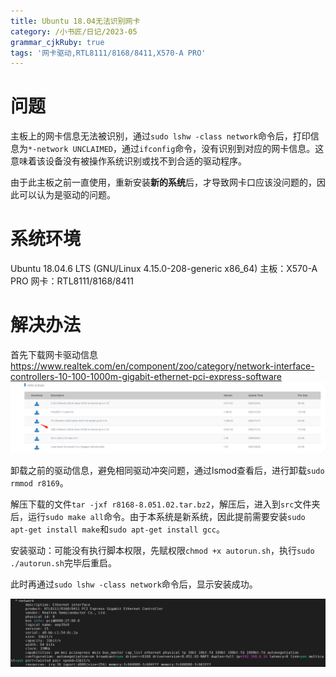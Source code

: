 ```yaml
---
title: Ubuntu 18.04无法识别网卡
category: /小书匠/日记/2023-05
grammar_cjkRuby: true
tags: '网卡驱动,RTL8111/8168/8411,X570-A PRO'
---
```


# 问题
主板上的网卡信息无法被识别，通过`sudo lshw -class network`命令后，打印信息为`*-network UNCLAIMED`，通过`ifconfig`命令，没有识别到对应的网卡信息。这意味着该设备没有被操作系统识别或找不到合适的驱动程序。

由于此主板之前一直使用，重新安装**新的系统**后，才导致网卡口应该没问题的，因此可以认为是驱动的问题。
# 系统环境

 Ubuntu 18.04.6 LTS (GNU/Linux 4.15.0-208-generic x86_64)
 主板：X570-A PRO
 网卡：RTL8111/8168/8411
  # 解决办法
 首先下载网卡驱动信息
 https://www.realtek.com/en/component/zoo/category/network-interface-controllers-10-100-1000m-gigabit-ethernet-pci-express-software
 ![选择网卡驱动](./images/1683722783662.png)
 
卸载之前的驱动信息，避免相同驱动冲突问题，通过lsmod查看后，进行卸载`sudo rmmod r8169`。

解压下载的文件`tar -jxf r8168-8.051.02.tar.bz2`，解压后，进入到`src`文件夹后，运行`sudo make all`命令。由于本系统是新系统，因此提前需要安装`sudo apt-get install make`和`sudo apt-get install gcc`。

安装驱动：可能没有执行脚本权限，先赋权限`chmod +x autorun.sh`，执行`sudo ./autorun.sh`完毕后重启。

此时再通过`sudo lshw -class network`命令后，显示安装成功。

![识别网卡成功](./images/1683723171875.png)